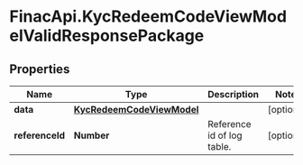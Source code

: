 # FinacApi.KycRedeemCodeViewModelValidResponsePackage

## Properties
Name | Type | Description | Notes
------------ | ------------- | ------------- | -------------
**data** | [**KycRedeemCodeViewModel**](KycRedeemCodeViewModel.md) |  | [optional] 
**referenceId** | **Number** | Reference id of log table. | [optional] 
